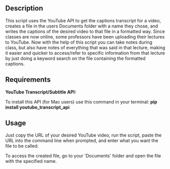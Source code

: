 ## Description

This script uses the YouTube API to get the captions transcript for a video, creates a file in the users Documents folder with a name they chose, and writes the captions of the desired video to that file in a formatted way. Since classes are now online, some professors have been uploading their lectures to YouTube. Now with the help of this script you can take notes during class, but also have notes of everything that was said in that lecture, making it easier and quicker to access/refer to specific information from that lecture by just doing a keyword search on the file containing the formatted captions.

## Requirements

__YouTube Transcript/Subtitle API:__

To install this API (for Mac users) use this command in your terminal: **pip install youtube_transcript_api**

## Usage

Just copy the URL of your desired YouTube video, run the script, paste the URL into the command line when prompted, and enter what you want the file to be called.


To access the created file, go to your 'Documents' folder and open the file with the specified name.
